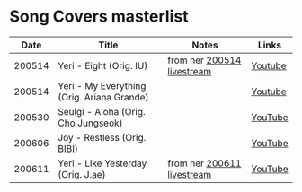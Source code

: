 # Song Covers masterlist

| Date   | Title                                      | Notes                                                      | Links                                   |
|--------|--------------------------------------------|------------------------------------------------------------|-----------------------------------------|
| 200514 | Yeri - Eight (Orig. IU)                    | from her [200514 livestream](https://youtu.be/AazweNR0W-I) | [Youtube](https://youtu.be/Jq81ZmczlHI) |
| 200514 | Yeri - My Everything (Orig. Ariana Grande) |                                                            | [Youtube](https://youtu.be/miYzRqT703I) |
| 200530 | Seulgi - Aloha (Orig. Cho Jungseok)        |                                                            | [YouTube](https://youtu.be/Qh68FukkoxA) |
| 200606 | Joy - Restless (Orig. BIBI)                |                                                            | [YouTube](https://youtu.be/dOE2TngNoUU) |
| 200611 | Yeri - Like Yesterday (Orig. J.ae)         | from her [200611 livestream](https://youtu.be/QCGLGWaOAkw) | [YouTube](https://youtu.be/ziQOhVBbYRo) |